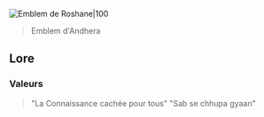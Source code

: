 
![Emblem de Roshane|100](Andhera.webp)
> Emblem d'Andhera

## Lore
### Valeurs
> "La Connaissance cachée pour tous"
> "Sab se chhupa gyaan"

